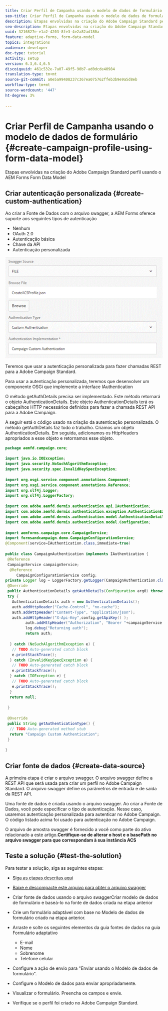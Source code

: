```yaml
---
title: Criar Perfil de Campanha usando o modelo de dados de formulário
seo-title: Criar Perfil de Campanha usando o modelo de dados de formulário
description: Etapas envolvidas na criação do Adobe Campaign Standard perfil usando o AEM Forms Form Data Model
seo-description: Etapas envolvidas na criação do Adobe Campaign Standard perfil usando o AEM Forms Form Data Model
uuid: 3216827e-e1a2-4203-8fe3-4e2a82ad180a
feature: adaptive-forms, form-data-model
topics: integrations
audience: developer
doc-type: tutorial
activity: setup
version: 6.3,6.4,6.5
discoiquuid: 461c532e-7a07-49f5-90b7-ad0dcde40984
translation-type: tm+mt
source-git-commit: a0e5a99408237c367ea075762ffeb3b9e9a5d8eb
workflow-type: tm+mt
source-wordcount: '447'
ht-degree: 3%

---
```



# Criar Perfil de Campanha usando o modelo de dados de formulário {#create-campaign-profile-using-form-data-model}

Etapas envolvidas na criação do Adobe Campaign Standard perfil usando o AEM Forms Form Data Model

## Criar autenticação personalizada {#create-custom-authentication}

Ao criar a Fonte de Dados com o arquivo swagger, a AEM Forms oferece suporte aos seguintes tipos de autenticação

* Nenhum
* OAuth 2.0
* Autenticação básica
* Chave da API
* Autenticação personalizada

![campaignfdm](assets/campaignfdm.gif)

Teremos que usar a autenticação personalizada para fazer chamadas REST para a Adobe Campaign Standard.

Para usar a autenticação personalizada, teremos que desenvolver um componente OSGi que implemente a interface IAuthentication

O método getAuthDetails precisa ser implementado. Este método retornará o objeto AuthenticationDetails. Este objeto AuthenticationDetails terá os cabeçalhos HTTP necessários definidos para fazer a chamada REST API para a Adobe Campaign.

A seguir está o código usado na criação da autenticação personalizada. O método getAuthDetails faz todo o trabalho. Criamos um objeto AuthenticationDetails. Em seguida, adicionamos os HttpHeaders apropriados a esse objeto e retornamos esse objeto.

```java
package aemfd.campaign.core;

import java.io.IOException;
import java.security.NoSuchAlgorithmException;
import java.security.spec.InvalidKeySpecException;

import org.osgi.service.component.annotations.Component;
import org.osgi.service.component.annotations.Reference;
import org.slf4j.Logger;
import org.slf4j.LoggerFactory;

import com.adobe.aemfd.dermis.authentication.api.IAuthentication;
import com.adobe.aemfd.dermis.authentication.exception.AuthenticationException;
import com.adobe.aemfd.dermis.authentication.model.AuthenticationDetails;
import com.adobe.aemfd.dermis.authentication.model.Configuration;

import aemforms.campaign.core.CampaignService;
import formsandcampaign.demo.CampaignConfigurationService;
@Component(service=IAuthentication.class,immediate=true)

public class CampaignAuthentication implements IAuthentication {
 @Reference
 CampaignService campaignService;
  @Reference
     CampaignConfigurationService config;
private Logger log = LoggerFactory.getLogger(CampaignAuthentication.class);
 @Override
 public AuthenticationDetails getAuthDetails(Configuration arg0) throws AuthenticationException {
 try {
   AuthenticationDetails auth = new AuthenticationDetails();
   auth.addHttpHeader("Cache-Control", "no-cache");
   auth.addHttpHeader("Content-Type", "application/json");
   auth.addHttpHeader("X-Api-Key",config.getApiKey() );
         auth.addHttpHeader("Authorization", "Bearer "+campaignService.getAccessToken());
         log.debug("Returning auth");
         return auth;
   
  } catch (NoSuchAlgorithmException e) {
   // TODO Auto-generated catch block
   e.printStackTrace();
  } catch (InvalidKeySpecException e) {
   // TODO Auto-generated catch block
   e.printStackTrace();
  } catch (IOException e) {
   // TODO Auto-generated catch block
   e.printStackTrace();
  }
  return null;
  
 }

 @Override
 public String getAuthenticationType() {
  // TODO Auto-generated method stub
  return "Campaign Custom Authentication";
 }

}
```

## Criar fonte de dados {#create-data-source}

A primeira etapa é criar o arquivo swagger. O arquivo swagger define a REST API que será usada para criar um perfil no Adobe Campaign Standard. O arquivo swagger define os parâmetros de entrada e de saída da REST API.

Uma fonte de dados é criada usando o arquivo swagger. Ao criar a Fonte de Dados, você pode especificar o tipo de autenticação. Nesse caso, usaremos autenticação personalizada para autenticar no Adobe Campaign. O código listado acima foi usado para autenticação no Adobe Campaign.

O arquivo de amostra swagger é fornecido a você como parte do ativo relacionado a este artigo.**Certifique-se de alterar o host e o basePath no arquivo swagger para que correspondam à sua instância ACS**

## Teste a solução {#test-the-solution}

Para testar a solução, siga as seguintes etapas:
* [Siga as etapas descritas aqui](aem-forms-with-campaign-standard-getting-started-tutorial.md)
* [Baixe e descompacte este arquivo para obter o arquivo swagger](assets/create-acs-profile-swagger-file.zip)
* Criar fonte de dados usando o arquivo swaggerCriar modelo de dados de formulário e baseá-lo na fonte de dados criada na etapa anterior
* Crie um formulário adaptável com base no Modelo de dados de formulário criado na etapa anterior.
* Arraste e solte os seguintes elementos da guia fontes de dados na guia Formulário adaptativo

   * E-mail
   * Nome
   * Sobrenome
   * Telefone celular

* Configure a ação de envio para &quot;Enviar usando o Modelo de dados de formulário&quot;.
* Configure o Modelo de dados para enviar apropriadamente.
* Visualizar o formulário. Preencha os campos e envie.
* Verifique se o perfil foi criado no Adobe Campaign Standard.
